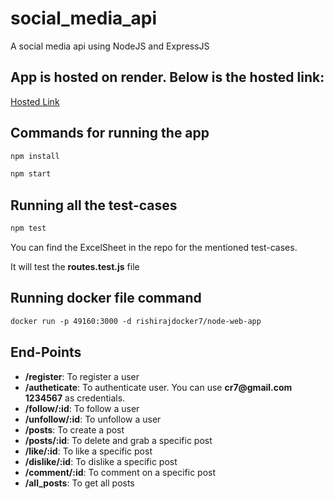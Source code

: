 # social_media_api
A social media api using NodeJS and ExpressJS 

## App is hosted on render. Below is the hosted link:
<a href="https://socialmediaapi.onrender.com/"> Hosted Link </a>

## Commands for running the app
```markdown
npm install
```
```markdown
npm start
```
 
## Running all the test-cases
```markdown
npm test
```
You can find the ExcelSheet in the repo for the mentioned test-cases.

<p>It will test the <b>routes.test.js</b> file </p>

## Running docker file command
```markdown
docker run -p 49160:3000 -d rishirajdocker7/node-web-app
```
## End-Points

<ul>
    <li><b>/register</b>: <span>To register a user</span></li>
    <li><b>/autheticate</b>: <span>To authenticate user. You can use <b>cr7@gmail.com</b> <b>1234567</b> as credentials.</span></li>
    <li><b>/follow/:id</b>: <span>To follow a user</span></li>
    <li><b>/unfollow/:id</b>: <span>To unfollow a user</span></li>
    <li><b>/posts</b>: <span>To create a post</span></li>
    <li><b>/posts/:id</b>: <span>To delete and grab a specific post</span></li>
    <li><b>/like/:id</b>: <span>To like  a specific post</span></li>
    <li><b>/dislike/:id</b>: <span>To dislike  a specific post</span></li>
    <li><b>/comment/:id</b>: <span>To comment on  a specific post</span></li>
    <li><b>/all_posts</b>: <span>To get all posts</span></li>
</ul>
